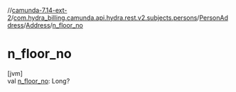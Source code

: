 //[camunda-7.14-ext-2](../../../../index.md)/[com.hydra_billing.camunda.api.hydra.rest.v2.subjects.persons](../../index.md)/[PersonAddress](../index.md)/[Address](index.md)/[n_floor_no](n_floor_no.md)

# n_floor_no

[jvm]\
val [n_floor_no](n_floor_no.md): Long?
